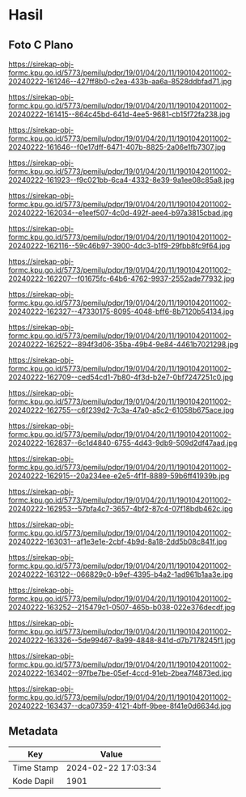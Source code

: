 # Hasil

## Foto C Plano

https://sirekap-obj-formc.kpu.go.id/5773/pemilu/pdpr/19/01/04/20/11/1901042011002-20240222-161246--427ff8b0-c2ea-433b-aa6a-8528ddbfad71.jpg

https://sirekap-obj-formc.kpu.go.id/5773/pemilu/pdpr/19/01/04/20/11/1901042011002-20240222-161415--864c45bd-641d-4ee5-9681-cb15f72fa238.jpg

https://sirekap-obj-formc.kpu.go.id/5773/pemilu/pdpr/19/01/04/20/11/1901042011002-20240222-161646--f0e17dff-6471-407b-8825-2a06e1fb7307.jpg

https://sirekap-obj-formc.kpu.go.id/5773/pemilu/pdpr/19/01/04/20/11/1901042011002-20240222-161923--f9c021bb-6ca4-4332-8e39-9a1ee08c85a8.jpg

https://sirekap-obj-formc.kpu.go.id/5773/pemilu/pdpr/19/01/04/20/11/1901042011002-20240222-162034--e1eef507-4c0d-492f-aee4-b97a3815cbad.jpg

https://sirekap-obj-formc.kpu.go.id/5773/pemilu/pdpr/19/01/04/20/11/1901042011002-20240222-162116--59c46b97-3900-4dc3-b1f9-29fbb8fc9f64.jpg

https://sirekap-obj-formc.kpu.go.id/5773/pemilu/pdpr/19/01/04/20/11/1901042011002-20240222-162207--f01675fc-64b6-4762-9937-2552ade77932.jpg

https://sirekap-obj-formc.kpu.go.id/5773/pemilu/pdpr/19/01/04/20/11/1901042011002-20240222-162327--47330175-8095-4048-bff6-8b7120b54134.jpg

https://sirekap-obj-formc.kpu.go.id/5773/pemilu/pdpr/19/01/04/20/11/1901042011002-20240222-162522--894f3d06-35ba-49b4-9e84-4461b7021298.jpg

https://sirekap-obj-formc.kpu.go.id/5773/pemilu/pdpr/19/01/04/20/11/1901042011002-20240222-162709--ced54cd1-7b80-4f3d-b2e7-0bf7247251c0.jpg

https://sirekap-obj-formc.kpu.go.id/5773/pemilu/pdpr/19/01/04/20/11/1901042011002-20240222-162755--c6f239d2-7c3a-47a0-a5c2-61058b675ace.jpg

https://sirekap-obj-formc.kpu.go.id/5773/pemilu/pdpr/19/01/04/20/11/1901042011002-20240222-162837--6c1d4840-6755-4d43-9db9-509d2df47aad.jpg

https://sirekap-obj-formc.kpu.go.id/5773/pemilu/pdpr/19/01/04/20/11/1901042011002-20240222-162915--20a234ee-e2e5-4f1f-8889-59b6ff41939b.jpg

https://sirekap-obj-formc.kpu.go.id/5773/pemilu/pdpr/19/01/04/20/11/1901042011002-20240222-162953--57bfa4c7-3657-4bf2-87c4-07f18bdb462c.jpg

https://sirekap-obj-formc.kpu.go.id/5773/pemilu/pdpr/19/01/04/20/11/1901042011002-20240222-163031--af1e3e1e-2cbf-4b9d-8a18-2dd5b08c841f.jpg

https://sirekap-obj-formc.kpu.go.id/5773/pemilu/pdpr/19/01/04/20/11/1901042011002-20240222-163122--066829c0-b9ef-4395-b4a2-1ad961b1aa3e.jpg

https://sirekap-obj-formc.kpu.go.id/5773/pemilu/pdpr/19/01/04/20/11/1901042011002-20240222-163252--215479c1-0507-465b-b038-022e376decdf.jpg

https://sirekap-obj-formc.kpu.go.id/5773/pemilu/pdpr/19/01/04/20/11/1901042011002-20240222-163326--5de99467-8a99-4848-841d-d7b7178245f1.jpg

https://sirekap-obj-formc.kpu.go.id/5773/pemilu/pdpr/19/01/04/20/11/1901042011002-20240222-163402--97fbe7be-05ef-4ccd-91eb-2bea7f4873ed.jpg

https://sirekap-obj-formc.kpu.go.id/5773/pemilu/pdpr/19/01/04/20/11/1901042011002-20240222-163437--dca07359-4121-4bff-9bee-8f41e0d6634d.jpg


## Metadata

| Key        | Value               |
| ---------- | ------------------- |
| Time Stamp | 2024-02-22 17:03:34 |
| Kode Dapil | 1901                |



